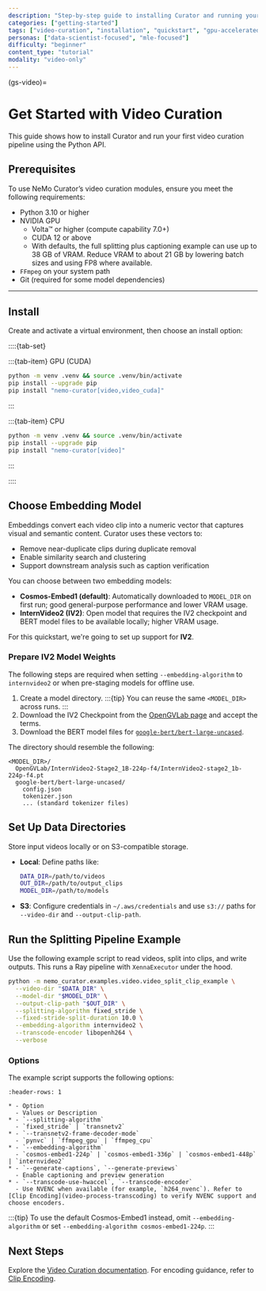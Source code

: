 ```yaml
---
description: "Step-by-step guide to installing Curator and running your first video curation pipeline"
categories: ["getting-started"]
tags: ["video-curation", "installation", "quickstart", "gpu-accelerated", "ray", "python"]
personas: ["data-scientist-focused", "mle-focused"]
difficulty: "beginner"
content_type: "tutorial"
modality: "video-only"
---
```


(gs-video)=
# Get Started with Video Curation

This guide shows how to install Curator and run your first video curation pipeline using the Python API.

## Prerequisites

To use NeMo Curator’s video curation modules, ensure you meet the following requirements:

- Python 3.10 or higher
- NVIDIA GPU
  - Volta™ or higher (compute capability 7.0+)
  - CUDA 12 or above
  - With defaults, the full splitting plus captioning example can use up to 38 GB of VRAM. Reduce VRAM to about 21 GB by lowering batch sizes and using FP8 where available.
- `FFmpeg` on your system path
- Git (required for some model dependencies)

---

## Install

Create and activate a virtual environment, then choose an install option:

::::{tab-set}

:::{tab-item} GPU (CUDA)

```bash
python -m venv .venv && source .venv/bin/activate
pip install --upgrade pip
pip install "nemo-curator[video,video_cuda]"
```

:::

:::{tab-item} CPU

```bash
python -m venv .venv && source .venv/bin/activate
pip install --upgrade pip
pip install "nemo-curator[video]"
```

:::

::::

## Choose Embedding Model

Embeddings convert each video clip into a numeric vector that captures visual and semantic content. Curator uses these vectors to:

- Remove near-duplicate clips during duplicate removal
- Enable similarity search and clustering
- Support downstream analysis such as caption verification

You can choose between two embedding models:

- **Cosmos-Embed1 (default)**: Automatically downloaded to `MODEL_DIR` on first run; good general-purpose performance and lower VRAM usage.
- **InternVideo2 (IV2)**: Open model that requires the IV2 checkpoint and BERT model files to be available locally; higher VRAM usage.

For this quickstart, we're going to set up support for **IV2**.

### Prepare IV2 Model Weights

The following steps are required when setting `--embedding-algorithm` to `internvideo2` or when pre-staging models for offline use.

1. Create a model directory.
   :::{tip}
   You can reuse the same `<MODEL_DIR>` across runs.
   :::
2. Download the IV2 Checkpoint from the [OpenGVLab page](https://github.com/OpenGVLab) and accept the terms.
3. Download the BERT model files for [`google-bert/bert-large-uncased`](https://huggingface.co/google-bert/bert-large-uncased).

The directory should resemble the following:

```text
<MODEL_DIR>/
  OpenGVLab/InternVideo2-Stage2_1B-224p-f4/InternVideo2-stage2_1b-224p-f4.pt
  google-bert/bert-large-uncased/
    config.json
    tokenizer.json
    ... (standard tokenizer files)
```

## Set Up Data Directories

Store input videos locally or on S3-compatible storage.

- **Local**: Define paths like:

  ```bash
  DATA_DIR=/path/to/videos
  OUT_DIR=/path/to/output_clips
  MODEL_DIR=/path/to/models
  ```

- **S3**: Configure credentials in `~/.aws/credentials` and use `s3://` paths for `--video-dir` and `--output-clip-path`.

## Run the Splitting Pipeline Example

Use the following example script to read videos, split into clips, and write outputs. This runs a Ray pipeline with `XennaExecutor` under the hood.

```bash
python -m nemo_curator.examples.video.video_split_clip_example \
  --video-dir "$DATA_DIR" \
  --model-dir "$MODEL_DIR" \
  --output-clip-path "$OUT_DIR" \
  --splitting-algorithm fixed_stride \
  --fixed-stride-split-duration 10.0 \
  --embedding-algorithm internvideo2 \
  --transcode-encoder libopenh264 \
  --verbose
```

### Options

The example script supports the following options:

```{list-table} Common Options
:header-rows: 1

* - Option
  - Values or Description
* - `--splitting-algorithm`
  - `fixed_stride` | `transnetv2`
* - `--transnetv2-frame-decoder-mode`
  - `pynvc` | `ffmpeg_gpu` | `ffmpeg_cpu`
* - `--embedding-algorithm`
  - `cosmos-embed1-224p` | `cosmos-embed1-336p` | `cosmos-embed1-448p` | `internvideo2`
* - `--generate-captions`, `--generate-previews`
  - Enable captioning and preview generation
* - `--transcode-use-hwaccel`, `--transcode-encoder`
  - Use NVENC when available (for example, `h264_nvenc`). Refer to [Clip Encoding](video-process-transcoding) to verify NVENC support and choose encoders.
```

:::{tip}
To use the default Cosmos-Embed1 instead, omit `--embedding-algorithm` or set `--embedding-algorithm cosmos-embed1-224p`.
:::

## Next Steps

Explore the [Video Curation documentation](video-overview). For encoding guidance, refer to [Clip Encoding](video-process-transcoding).

